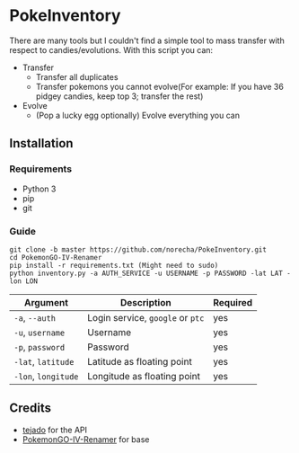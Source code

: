 # PokeInventory
There are many tools but I couldn't find a simple tool to mass transfer with respect to candies/evolutions. With this script you can:

- Transfer
  - Transfer all duplicates
  - Transfer pokemons you cannot evolve(For example: If you have 36 pidgey candies, keep top 3; transfer the rest)
- Evolve
  - (Pop a lucky egg optionally) Evolve everything you can

## Installation

### Requirements
- Python 3
- pip
- git

### Guide
```
git clone -b master https://github.com/norecha/PokeInventory.git
cd PokemonGO-IV-Renamer
pip install -r requirements.txt (Might need to sudo)
python inventory.py -a AUTH_SERVICE -u USERNAME -p PASSWORD -lat LAT -lon LON
```

| Argument             | Description                                   | Required |
| -------------------- | --------------------------------------------- | -------- |
| `-a`, `--auth`       | Login service, `google` or `ptc`              | yes      |
| `-u`, `username`     | Username                                      | yes      |
| `-p`, `password`     | Password                                      | yes      |
| `-lat`, `latitude`   | Latitude as floating point                    | yes      |
| `-lon`, `longitude`  | Longitude as floating point                   | yes      |

## Credits
- [tejado](https://github.com/tejado) for the API
- [PokemonGO-IV-Renamer](https://github.com/Boren/PokemonGO-IV-Renamer) for base
